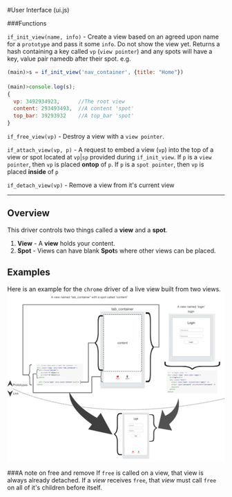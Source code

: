#User Interface (ui.js)

###Functions

`if_init_view(name, info)` - Create a view based on an agreed upon name for a `prototype` and pass it some `info`. Do not show the view yet.  Returns a hash containing  a key called `vp` (`view pointer`) and any spots will have a key, value pair namedb after their spot.  e.g.
```js
(main)>s = if_init_view('nav_container', {title: "Home"})

(main)>console.log(s);
{
  vp: 3492934923,      //The root view
  content: 293493493,  //A content 'spot'
  top_bar: 39293932    //A top_bar 'spot'
}
```

`if_free_view(vp)` - Destroy a view with a `view pointer`.

`if_attach_view(vp, p)` - A request to embed a view (`vp`) into the top of a view or spot located at `vp`|`sp` provided during `if_init_view`. If `p` is a `view pointer`, then `vp` is placed **ontop** of `p`.  If `p` is a `spot pointer`, then `vp` is placed **inside** of `p`

`if_detach_view(vp)` - Remove a view from it's current view

------

## Overview 

This driver controls two things called a **view** and a **spot**. 

 1. **View** - A **view** holds your content.
 2. **Spot** - Views can have blank **Spot**s where other views can be placed.

## Examples
Here is an example for the `chrome` driver of a live view built from two views.
![](../images/view_and_spot.png)



###A note on free and remove
If `free` is called on a view, that view is always already detached. If a *view* receives `free`, that *view* must call `free` on all of it's children before itself.
